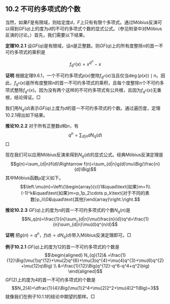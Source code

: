 ## 10.2 不可约多项式的个数
当然，如果$F$是有限域，则给定度$d$，$F$上只有有限个多项式。通过Möbius反演可以得到$GF(q)$上的度为$d$的不可约多项式个数的显式公式。（参见附录中对Möbius反演的讨论。）首先，我们需要以下结果。

**定理10.2.1** 设$GF(q)$是有限域，设$n$是正整数。则$GF(q)$上的所有度整除$n$的首一不可约多项式的乘积是

$$f_{q^n}(x)=x^{q^n}-x$$

**证明** 根据定理9.6.1，一个不可约多项式$p(x)$整除$f_{q^n}(x)$当且仅当$\deg(p(x))\mid n$。因此，$f_{q^n}(x)$是所有度整除$n$的首一不可约多项式的乘积，且每个度整除$n$个不可约多项式整除$f_{q^n}(x)$。因为没有两个这样的不可约多项式有公共根，且因为$f_{q^n}(x)$无重根，结论得证。$\Box$

我们用$N_{q}(d)$表示$GF(q)$上度为$d$的首一不可约多项式的个数。通过遍历度，定理10.2.1得出如下结果。

**推论10.2.2** 对于所有正整数$d$和$n$，有
$$q^n=\sum_{d|n}dN_q(d)$$
$\Box$

现在我们可以应用Möbius反演来得到$N_q(d)$的显式公式。经典Möbius反演定理是
$$g(n)=\sum_{d|n}f(d)\Rightarrow f(n)=\sum_{d|n}g(d)\mu\Big(\frac{n}{d}\Big)$$
其中Möbius函数$\mu$定义如下。
$$\left.\mu(m)=\left\{\begin{array}{cl}1&\quad\text{如果}m=1\\(-1)^k&\quad\text{如果}m=p_1p_2\cdots p_k\text{对于不同的素数}p_i\\0&\quad\text{其他}\end{array}\right.\right.$$

**推论10.2.3** $GF(q)$上的度为$n$的首一不可约多项式的个数$N_q(n)$是
$$N_q(n)=\frac{1}{n}\sum_{d|n}\mu(\frac{n}{d})q^d=\frac{1}{n}\sum_{d|n}\mu(d)q^{n/d}$$

**证明** 把$g(n)=q^n$，$f(d)=dN_q(d)$带入Möbius反演定理即可。$\Box$

**例子10.2.1** $GF(q)$上的度为$12$的首一不可约多项式的个数是
$$\begin{aligned}
N_{q}(12)& =\frac{1}{12}\Big(\mu(1)q^{12}+\mu(2)q^{6}+\mu(3)q^{4}+\mu(4)q^{3}+\mu(6)q^{2}+\mu(12)q\Big)  \\
&=\frac{1}{12}\Big(q^{12}-q^6-q^4+q^2\big)
\end{aligned}$$
$GF(2)$上的度为$4$的首一不可约多项式的个数是
$$N_2(4)=\dfrac{1}{4}\Big(\mu(1)2^4+\mu(2)2^2+\mu(4)2^1\Big)=3$$
就像我们在例子10.1.1的结论中期望的那样。$\Box$


